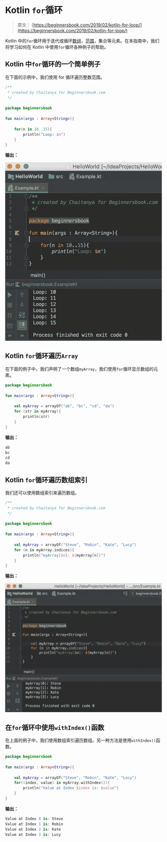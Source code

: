 # Kotlin `for`循环

> 原文： [https://beginnersbook.com/2019/02/kotlin-for-loop/](https://beginnersbook.com/2019/02/kotlin-for-loop/)

Kotlin 中的`for`循环用于迭代或循环[数组](https://beginnersbook.com/2019/02/kotlin-array/)，[范围](https://beginnersbook.com/2019/02/kotlin-ranges/)，集合等元素。在本指南中，我们将学习如何在 Kotlin 中使用`for`循环各种例子的帮助。

## Kotlin 中`for`循环的一个简单例子

在下面的示例中，我们使用 for 循环遍历整数范围。

```kotlin
/**
 * created by Chaitanya for Beginnersbook.com
 */

package beginnersbook

fun main(args : Array<String>){

    for(n in 10..15){
        println("Loop: $n")
    }
}
```

**输出：**

![Kotlin for loop](img/13c148b2bb71aba3435b592f948dc2d2.jpg)

## Kotlin `for`循环遍历`Array`

在下面的例子中，我们声明了一个数组`myArray`，我们使用`for`循环显示数组的元素。

```kotlin
package beginnersbook

fun main(args : Array<String>){

    val myArray = arrayOf("ab", "bc", "cd", "da")
    for (str in myArray){
        println(str)
    }
}
```

**输出：**

```kotlin
ab
bc
cd
da
```

## Kotlin `for`循环遍历数组索引

我们还可以使用数组索引来遍历数组。

```kotlin
/**
 * created by Chaitanya for Beginnersbook.com
 */

package beginnersbook

fun main(args : Array<String>){

    val myArray = arrayOf("Steve", "Robin", "Kate", "Lucy")
    for (n in myArray.indices){
        println("myArray[$n]: ${myArray[n]}")
    }
}
```

**输出：**

![Kotlin array loop through collection](img/9b89c8d024619772a1cc6391a6c53b06.jpg)

## 在`for`循环中使用`withIndex()`函数

在上面的例子中，我们使用数组索引遍历数组。另一种方法是使用`withIndex()`函数。

```kotlin
package beginnersbook

fun main(args : Array<String>){

    val myArray = arrayOf("Steve", "Robin", "Kate", "Lucy")
    for((index, value) in myArray.withIndex()){
        println("Value at Index $index is: $value")
    }
}
```

**输出：**

```kotlin
Value at Index 0 is: Steve
Value at Index 1 is: Robin
Value at Index 2 is: Kate
Value at Index 3 is: Lucy
```